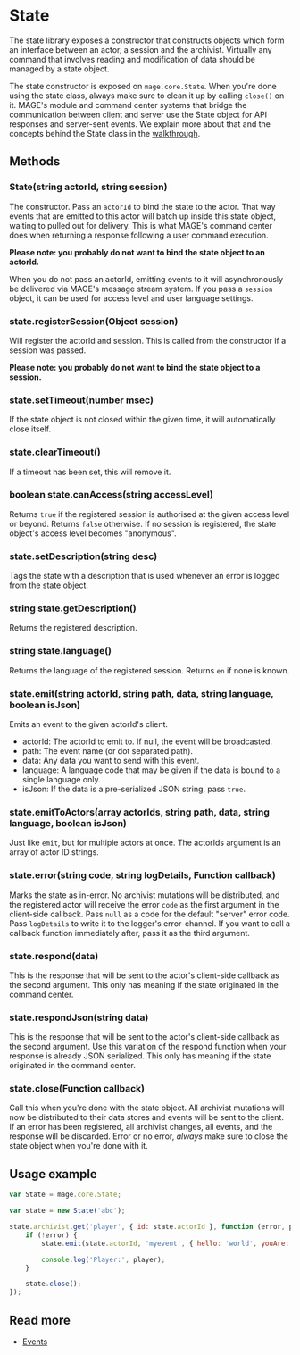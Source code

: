 # State

The state library exposes a constructor that constructs objects which form an interface between an
actor, a session and the archivist. Virtually any command that involves reading and modification of
data should be managed by a state object.

The state constructor is exposed on `mage.core.State`. When you're done using the state class,
always make sure to clean it up by calling `close()` on it. MAGE's module and command center systems
that bridge the communication between client and server use the State object for API responses and
server-sent events. We explain more about that and the concepts behind the State class in the
[walkthrough](../../docs/walkthrough/Readme.md).


## Methods

### State(string actorId, string session)

The constructor. Pass an `actorId` to bind the state to the actor. That way events that are emitted
to this actor will batch up inside this state object, waiting to pulled out for delivery. This is
what MAGE's command center does when returning a response following a user command execution.

**Please note: you probably do not want to bind the state object to an actorId.**

When you do not pass an actorId, emitting events to it will asynchronously be delivered via MAGE's
message stream system. If you pass a `session` object, it can be used for access level and user
language settings.

### state.registerSession(Object session)

Will register the actorId and session. This is called from the constructor if a session was passed.

**Please note: you probably do not want to bind the state object to a session.**

### state.setTimeout(number msec)

If the state object is not closed within the given time, it will automatically close itself.

### state.clearTimeout()

If a timeout has been set, this will remove it.

### boolean state.canAccess(string accessLevel)

Returns `true` if the registered session is authorised at the given access level or beyond. Returns
`false` otherwise. If no session is registered, the state object's access level becomes "anonymous".

### state.setDescription(string desc)

Tags the state with a description that is used whenever an error is logged from the state object.

### string state.getDescription()

Returns the registered description.

### string state.language()

Returns the language of the registered session. Returns `en` if none is known.

### state.emit(string actorId, string path, data, string language, boolean isJson)

Emits an event to the given actorId's client.

* actorId: The actorId to emit to. If null, the event will be broadcasted.
* path: The event name (or dot separated path).
* data: Any data you want to send with this event.
* language: A language code that may be given if the data is bound to a single language only.
* isJson: If the data is a pre-serialized JSON string, pass `true`.

### state.emitToActors(array actorIds, string path, data, string language, boolean isJson)

Just like `emit`, but for multiple actors at once. The actorIds argument is an array of actor ID
strings.

### state.error(string code, string logDetails, Function callback)

Marks the state as in-error. No archivist mutations will be distributed, and the registered actor
will receive the error `code` as the first argument in the client-side callback. Pass `null` as a
code for the default "server" error code. Pass `logDetails` to write it to the logger's
error-channel. If you want to call a callback function immediately after, pass it as the third
argument.

### state.respond(data)

This is the response that will be sent to the actor's client-side callback as the second argument.
This only has meaning if the state originated in the command center.

### state.respondJson(string data)

This is the response that will be sent to the actor's client-side callback as the second argument.
Use this variation of the respond function when your response is already JSON serialized.
This only has meaning if the state originated in the command center.

### state.close(Function callback)

Call this when you're done with the state object. All archivist mutations will now be distributed to
their data stores and events will be sent to the client. If an error has been registered, all
archivist changes, all events, and the response will be discarded. Error or no error, *always* make
sure to close the state object when you're done with it.


## Usage example

```javascript
var State = mage.core.State;

var state = new State('abc');

state.archivist.get('player', { id: state.actorId }, function (error, player) {
	if (!error) {
		state.emit(state.actorId, 'myevent', { hello: 'world', youAre: player });

		console.log('Player:', player);
	}

	state.close();
});
```

## Read more

* [Events](../../docs/walkthrough/Events.md)
